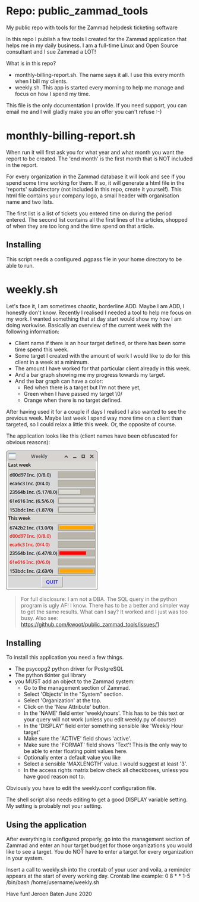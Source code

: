 # Repo: public_zammad_tools
My public repo with tools for the Zammad helpdesk ticketing software

In this repo I publish a few tools I created for the Zammad application that helps me in my daily business.
I am a full-time Linux and Open Source consultant and I sue Zammad a LOT!

What is in this repo?

- monthly-billing-report.sh. The name says it all. I use this every month when I bill my clients.
- weekly.sh. This app is started every morning to help me manage and focus on how I spend my time.

This file is the only documentation I provide. If you need support, you can email me and I will gladly make you an offer you can't refuse :-)

# monthly-billing-report.sh

When run it will first ask you for what year and what month you want the report to be created.
The 'end month' is the first month that is NOT included in the report.

For every organization in the Zammad database it will look and see if you spend some time working for them.
If so, it will generate a html file in the 'reports' subdirectory (not included in this repo, create it yourself).
This html file contains your company logo, a small header with organisation name and two lists.

The first list is a list of tickets you entered time on during the period entered.
The second list contains all the first lines of the articles, shopped of when they are too long and the time spend on that article.

## Installing

This script needs a configured .pgpass file in your home directory to be able to run.

# weekly.sh

Let's face it, I am sometimes chaotic, borderline ADD. Maybe I am ADD, I honestly don't know.
Recently I realised I needed a tool to help me focus on my work.
I wanted something that at day start would show my how I am doing workwise.
Basically an overview of the current week with the following information:
- Client name if there is an hour target defined, or there has been some time spend this week.
- Some target I created with the amount of work I would like to do for this client in a week at a minimum.
- The amount I have worked for that particular client already in this week.
- And a bar graph showing me my progress towards my target.
- And the bar graph can have a color:
  - Red when there is a target but I'm not there yet, 
  - Green when I have passed my target \0/
  - Orange when there is no target defined.

After having used it for a couple if days I realised I also wanted to see the previous week.
Maybe last week I spend way more time on a client than targeted, so I could relax a little this week. Or, the opposite of course.

The application looks like this (client names have been obfuscated for obvious reasons):

![Screenshot of program](./weekly.png "Screenshot of program")

> For full disclosure: I am not a DBA. The SQL query in the python program is ugly AF! I know.
> There has to be a better and simpler way to get the same results.
> What can I say? It worked and I just was too busy. 
> Also see: https://github.com/kwoot/public_zammad_tools/issues/1

## Installing

To install this application you need a few things.
- The psycopg2 python driver for PostgreSQL
- The python tkinter gui library
- you MUST add an object to the Zammad system:
  - Go to the management section of Zammad.
  - Select 'Objects' in the "System" section.
  - Select 'Organization' at the top.
  - Click on the 'New Attribute' button.
  - In the 'NAME' field enter 'weeklyhours'. This has to be this text or your query will not work (unless you edit weekly.py of course)
  - In the 'DISPLAY' field enter something sensible like 'Weekly Hour target'
  - Make sure the 'ACTIVE' field shows 'active'.
  - Make sure the 'FORMAT' field shows 'Text'! This is the only way to be able to enter floating point values here.
  - Optionally enter a default value you like
  - Select a sensible 'MAXLENGTH' value. I would suggest at least '3'.
  - In the access rights matrix below check all checkboxes, unless you have good reason not to.
  
Obviously you have to edit the weekly.conf configuration file.

The shell script also needs editing to get a good DISPLAY variable setting. My setting is probably not your setting.

## Using the application

After everything is configured properly, go into the management section of Zammad and enter an hour target budget for those 
organizations you would like to see a target. You do NOT have to enter a target for every organization in your system.

Insert a call to weekly.sh into the crontab of your user and voila, a reminder appears at the start of every working day.
Crontab line example: 0 8 * * 1-5 /bin/bash /home/username/weekly.sh


Have fun!
Jeroen Baten
June 2020
